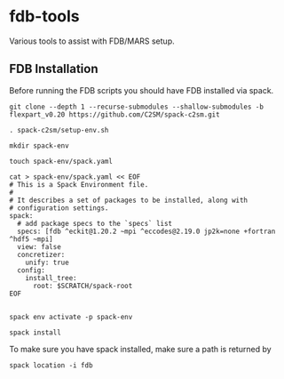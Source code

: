 # fdb-tools
Various tools to assist with FDB/MARS setup.

## FDB Installation

Before running the FDB scripts you should have FDB installed via spack.

```
git clone --depth 1 --recurse-submodules --shallow-submodules -b flexpart_v0.20 https://github.com/C2SM/spack-c2sm.git

. spack-c2sm/setup-env.sh

mkdir spack-env

touch spack-env/spack.yaml

cat > spack-env/spack.yaml << EOF
# This is a Spack Environment file.
#
# It describes a set of packages to be installed, along with
# configuration settings.
spack:
  # add package specs to the `specs` list
  specs: [fdb ^eckit@1.20.2 ~mpi ^eccodes@2.19.0 jp2k=none +fortran ^hdf5 ~mpi] 
  view: false
  concretizer:
    unify: true
  config:
    install_tree:
      root: $SCRATCH/spack-root
EOF


spack env activate -p spack-env

spack install
```
To make sure you have spack installed, make sure a path is returned by
```
spack location -i fdb
```
